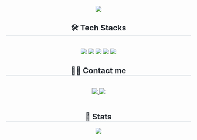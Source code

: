 <div align= "center">
    <img src="https://capsule-render.vercel.app/api?type=waving&color=gradient&height=240&text=Welcome%20to%20kisung's%20Github%20✋&animation=fadeIn&fontColor=ffffff&fontSize=50" />
    </div>
    <div align= "center">
    <h2 style="border-bottom: 1px solid #d8dee4; color: #282d33;"> 🛠️ Tech Stacks </h2> <br> 
    <div style="margin: 0 auto; text-align: center;" align= "center"> <img src="https://img.shields.io/badge/HTML5-E34F26?style=for-the-badge&logo=HTML5&logoColor=white">
          <img src="https://img.shields.io/badge/CSS3-1572B6?style=for-the-badge&logo=CSS3&logoColor=white">
          <img src="https://img.shields.io/badge/Javascript-F7DF1E?style=for-the-badge&logo=Javascript&logoColor=white">
          <img src="https://img.shields.io/badge/Vue.js-4FC08D?style=for-the-badge&logo=Vue.js&logoColor=white">
          <img src="https://img.shields.io/badge/Figma-F24E1E?style=for-the-badge&logo=Figma&logoColor=white">
          <br/></div>
    </div>
    <div align= "center">
    <h2 style="border-bottom: 1px solid #d8dee4; color: #282d33;"> 🧑‍💻 Contact me </h2> <br> 
    <div align= "center"> <a href=https://velog.io/@dev_zzangki/posts> <img src="https://img.shields.io/badge/Velog-20C997?style=for-the-badge&logo=Velog&logoColor=white&link=https://velog.io/@dev_zzangki/posts"> </a>
         <a href=mailto:jjangki2071@gmail.com> <img src="https://img.shields.io/badge/Gmail-EA4335?style=for-the-badge&logo=Gmail&logoColor=white&link=mailto:jjangki2071@gmail.com"> </a>
          </div>  <br> 
    <div align= "center">  </div> 
    </div>
    <div align= "center"> 
    <h2 style="border-bottom: 1px solid #d8dee4; color: #282d33;"> 🏅 Stats </h2> <div align= "center">  <img src="https://github-readme-stats.vercel.app/api/top-langs/?username=devkisungjang&layout=compact&bg_color=180,000000,&title_color=000000&text_color=000000"
          /> </div> 
    </div>
    
